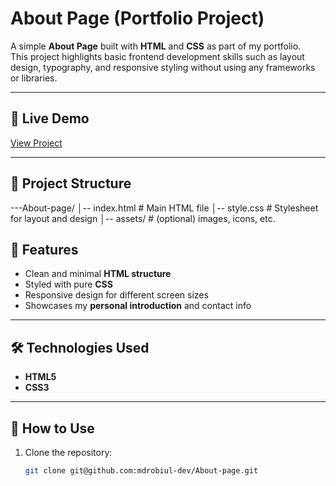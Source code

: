 # About Page (Portfolio Project)

A simple **About Page** built with **HTML** and **CSS** as part of my portfolio.  
This project highlights basic frontend development skills such as layout design, typography, and responsive styling without using any frameworks or libraries.

---

## 🚀 Live Demo
[View Project](https://mdrobiul-dev.github.io/About-page/)  

---

## 📂 Project Structure

---About-page/
│-- index.html # Main HTML file
│-- style.css # Stylesheet for layout and design
│-- assets/ # (optional) images, icons, etc.

## 🎨 Features
- Clean and minimal **HTML structure**
- Styled with pure **CSS**
- Responsive design for different screen sizes
- Showcases my **personal introduction** and contact info

---

## 🛠️ Technologies Used
- **HTML5**
- **CSS3** 

---

## 📌 How to Use
1. Clone the repository:
   ```sh
   git clone git@github.com:mdrobiul-dev/About-page.git
